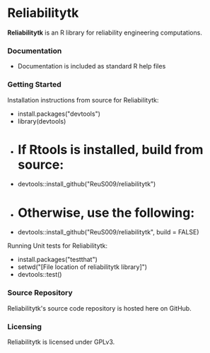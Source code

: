 # Reliabilitytk 

**Reliabilitytk** is an R library for reliability engineering computations.

### Documentation

* Documentation is included as standard R help files

### Getting Started

Installation instructions from source for Reliabilitytk:

* install.packages("devtools")
* library(devtools)
* # If Rtools is installed, build from source:
* devtools::install_github("ReuS009/reliabilitytk")
* # Otherwise, use the following:
* devtools::install_github("ReuS009/reliabilitytk", build = FALSE)

Running Unit tests for Reliabilitytk:

* install.packages("testthat")
* setwd("[File location of reliabilitytk library]")
* devtools::test()

### Source Repository

Reliabilitytk's source code repository is hosted here on GitHub.

### Licensing

Reliabilitytk is licensed under GPLv3.
